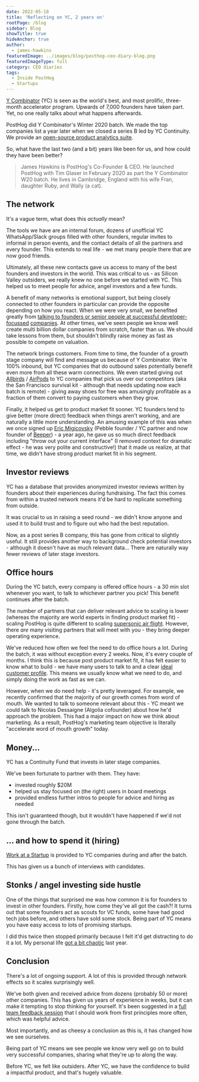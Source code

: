 ```yaml
---
date: 2022-05-18
title: 'Reflecting on YC, 2 years on'
rootPage: /blog
sidebar: Blog
showTitle: true
hideAnchor: true
author:
  - james-hawkins
featuredImage: ../images/blog/posthog-ceo-diary-blog.png
featuredImageType: full
category: CEO diaries
tags:
  - Inside PostHog
  - Startups
---
```


[Y Combinator](https://www.ycombinator.com/) (YC) is seen as the world's best, and most prolific, three-month accelerator program. Upwards of 7,000 founders have taken part. Yet, no one really talks about what happens afterwards.

PostHog did Y Combinator's Winter 2020 batch. We made the top companies list a year later when we closed a series B led by YC Continuity. We provide an [open-source product analytics suite](https://posthog.com/).

So, what have the last two (and a bit) years like been for us, and how could they have been better?

> James Hawkins is PostHog's Co-Founder & CEO. He launched PostHog with Tim Glaser in February 2020 as part the Y Combinator W20 batch. He lives in Cambridge, England with his wife Fran, daughter Ruby, and Wally (a cat).

## The network

It's a vague term, what does this _actually_ mean?

The tools we have are an internal forum, dozens of unofficial YC WhatsApp/Slack groups filled with other founders, regular invites to informal in person events, and the contact details of all the partners and every founder. This extends to real life - we met many people there that are now good friends.

Ultimately, all these new contacts gave us access to many of the best founders and investors in the world. This was critical to us - as Silicon Valley outsiders, we really knew no one before we started with YC. This helped us to meet people for advice, angel investors and a few funds.

A benefit of many networks is emotional support, but being closely connected to other founders in particular can provide the opposite depending on how you react. When we were very small, we benefited greatly from [talking to founders or senior people at successful developer-focussed](a-chat-with-sid) [companies](ceo-diary-4#hiring-the-right-people--what-stripe-taught-me
). At other times, we've seen people we know well create multi billion dollar companies from scratch, faster than us. We should take lessons from them, but shouldn't blindly raise money as fast as possible to compete on valuation.

The network brings customers. From time to time, the founder of a growth stage company will find and message us because of Y Combinator. We're 100% inbound, but YC companies that do outbound sales potentially benefit even more from all these warm connections. We even started giving out [Allbirds](https://www.allbirds.com/) / [AirPods](https://www.apple.com/airpods/) to YC companies that pick us over our competitors (aka the San Francisco survival kit - although that needs updating now each batch is remote) - giving away shoes for free was amusingly profitable as a fraction of them convert to paying customers when they grow.

Finally, it helped us get to product market fit sooner. YC founders tend to give better (more direct) feedback when things aren't working, and are naturally a little more understanding. An amusing example of this was when we once signed up [Eric Migicovsky](https://twitter.com/ericmigi?lang=en) (Pebble founder / YC partner and now founder of [Beeper](https://www.beeper.com/)) - a year ago, he gave us so much direct feedback including "throw out your current interface" (I removed context for dramatic effect - he was very polite and constructive!) that it made us realize, at that time, we didn't have strong product market fit in his segment.

## Investor reviews

YC has a database that provides anonymized investor reviews written by founders about their experiences during fundraising. The fact this comes from within a trusted network means it'd be hard to replicate something from outside.

It was crucial to us in raising a seed round - we didn't know anyone and used it to build trust and to figure out who had the best reputation.

Now, as a post series B company, this has gone from critical to slightly useful. It still provides another way to background check potential investors - although it doesn't have as much relevant data... There are naturally way fewer reviews of later stage investors.

## Office hours

During the YC batch, every company is offered office hours - a 30 min slot whenever you want, to talk to whichever partner you pick! This benefit continues after the batch.

The number of partners that can deliver relevant advice to scaling is lower (whereas the majority are world experts in finding product market fit) - scaling PostHog is quite different to scaling [supersonic air flight](https://boomsupersonic.com/). However, there *are* many visiting partners that will meet with you - they bring deeper operating experience.

We've reduced how often we feel the need to do office hours a lot. During the batch, it was without exception every 2 weeks. Now, it's every couple of months. I think this is because post product market fit, it has felt easier to know what to build - we have many users to talk to and a clear [ideal customer profile](../handbook/strategy/overview#target-customers-for-2022). This means we usually know what we need to do, and simply doing the work as fast as we can.

However, when we do need help - it's pretty leveraged. For example, we recently confirmed that the majority of our growth comes from word of mouth. We wanted to talk to someone relevant about this - YC meant we could talk to Nicolas Dessaigne (Algolia cofounder) about how he'd approach the problem. This had a major impact on how we think about marketing. As a result, PostHog's marketing team objective is literally "accelerate word of mouth growth" today.

## Money...

YC has a Continuity Fund that invests in later stage companies.

We've been fortunate to partner with them. They have:

* invested roughly $20M
* helped us stay focused on (the right) users in board meetings
* provided endless further intros to people for advice and hiring as needed

This isn't guaranteed though, but it wouldn't have happened if we'd not gone through the batch.

## ... and how to spend it (hiring)

[Work at a Startup](https://www.workatastartup.com/) is provided to YC companies during and after the batch.

This has given us a bunch of interviews with candidates.

## Stonks / angel investing side hustle

One of the things that surprised me was how common it is for founders to invest in other founders. Firstly, how come they've all got the cash?! It turns out that some founders act as scouts for VC funds, some have had good tech jobs before, and others have sold some stock. Being part of YC means you have easy access to lots of promising startups.

I did this twice then stopped primarily because I felt it'd get distracting to do it a lot. My personal life [got a bit chaotic](ceo-diary-3) last year.

## Conclusion

There's a lot of ongoing support. A lot of this is provided through network effects so it scales surprisingly well.

We've both given and received advice from dozens (probably 50 or more) other companies. This has given us years of experience in weeks, but it can make it tempting to stop thinking for yourself. It's been suggested in a [full team feedback session](../handbook/people/feedback#full-team-feedback-sessions) that I should work from first principles more often, which was helpful advice.

Most importantly, and as cheesy a conclusion as this is, it has changed how we see ourselves. 

Being part of YC means we see people we know very well go on to build very successful companies, sharing what they're up to along the way. 

Before YC, we felt like outsiders. After YC, we have the confidence to build a impactful product, and that's hugely valuable.
